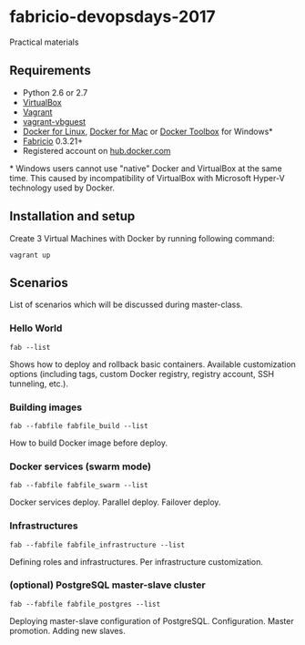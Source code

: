 # fabricio-devopsdays-2017

Practical materials

## Requirements
* Python 2.6 or 2.7
* [VirtualBox](https://www.virtualbox.org/wiki/Downloads)
* [Vagrant](https://www.vagrantup.com/downloads.html)
* [vagrant-vbguest](https://github.com/dotless-de/vagrant-vbguest)
* [Docker for Linux](https://docs.docker.com/engine/installation/linux/ubuntu/), [Docker for Mac](https://docs.docker.com/docker-for-mac/) or [Docker Toolbox](https://www.docker.com/products/docker-toolbox) for Windows*
* [Fabricio](https://pypi.python.org/pypi?name=fabricio&:action=display) 0.3.21+
* Registered account on [hub.docker.com](https://hub.docker.com)

\* Windows users cannot use "native" Docker and VirtualBox at the same time. This caused by incompatibility of VirtualBox with Microsoft Hyper-V technology used by Docker.

## Installation and setup

Create 3 Virtual Machines with Docker by running following command:

    vagrant up

## Scenarios

List of scenarios which will be discussed during master-class.

### Hello World

    fab --list
    
Shows how to deploy and rollback basic containers. Available customization options (including tags, custom Docker registry, registry account, SSH tunneling, etc.).

### Building images

    fab --fabfile fabfile_build --list
    
How to build Docker image before deploy.

### Docker services (swarm mode)

    fab --fabfile fabfile_swarm --list
    
Docker services deploy. Parallel deploy. Failover deploy.

### Infrastructures

    fab --fabfile fabfile_infrastructure --list
    
Defining roles and infrastructures. Per infrastructure customization.

### (optional) PostgreSQL master-slave cluster

    fab --fabfile fabfile_postgres --list

Deploying master-slave configuration of PostgreSQL. Configuration. Master promotion. Adding new slaves.
